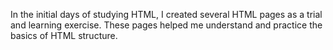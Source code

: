 In the initial days of studying HTML, I created several HTML pages as a trial and learning exercise. These pages helped me understand  and practice the basics of HTML structure.
